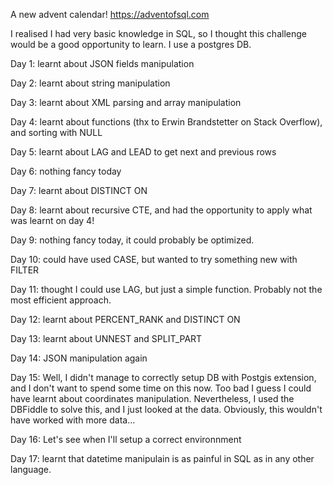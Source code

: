 A new advent calendar! https://adventofsql.com

I realised I had very basic knowledge in SQL, so I thought this challenge would be a good opportunity to learn. I use a postgres DB.

Day 1: learnt about JSON fields manipulation

Day 2: learnt about string manipulation

Day 3: learnt about XML parsing and array manipulation

Day 4: learnt about functions (thx to Erwin Brandstetter on Stack Overflow), and sorting with NULL

Day 5: learnt about LAG and LEAD to get next and previous rows

Day 6: nothing fancy today

Day 7: learnt about DISTINCT ON

Day 8: learnt about recursive CTE, and had the opportunity to apply what was learnt on day 4!

Day 9: nothing fancy today, it could probably be optimized.

Day 10: could have used CASE, but wanted to try something new with FILTER

Day 11: thought I could use LAG, but just a simple function. Probably not the most efficient approach.

Day 12: learnt about PERCENT_RANK and DISTINCT ON

Day 13: learnt about UNNEST and SPLIT_PART

Day 14: JSON manipulation again

Day 15: Well, I didn't manage to correctly setup DB with Postgis extension, and I don't want to spend some time on this now. Too bad I guess I could have learnt about coordinates manipulation. Nevertheless, I used the DBFiddle to solve this, and I just looked at the data. Obviously, this wouldn't have worked with more data...

Day 16: Let's see when I'll setup a correct environnment

Day 17: learnt that datetime manipulain is as painful in SQL as in any other language.
